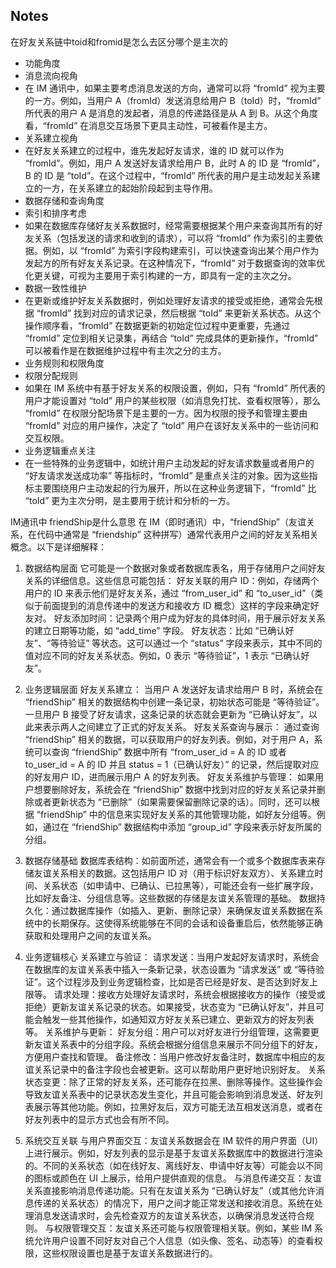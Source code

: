 ## Notes
在好友关系链中toid和fromid是怎么去区分哪个是主次的
* 功能角度
* 消息流向视角
* 在 IM 通讯中，如果主要考虑消息发送的方向，通常可以将 “fromId” 视为主要的一方。例如，当用户 A（fromId）发送消息给用户 B（toId）时，“fromId” 所代表的用户 A 是消息的发起者，消息的传递路径是从 A 到 B。从这个角度看，“fromId” 在消息交互场景下更具主动性，可被看作是主方。
* 关系建立视角
* 在好友关系建立的过程中，谁先发起好友请求，谁的 ID 就可以作为 “fromId”。例如，用户 A 发送好友请求给用户 B，此时 A 的 ID 是 “fromId”，B 的 ID 是 “toId”。在这个过程中，“fromId” 所代表的用户是主动发起关系建立的一方，在关系建立的起始阶段起到主导作用。
* 数据存储和查询角度
* 索引和排序考虑
* 如果在数据库存储好友关系数据时，经常需要根据某个用户来查询其所有的好友关系（包括发送的请求和收到的请求），可以将 “fromId” 作为索引的主要依据。例如，以 “fromId” 为索引字段构建索引，可以快速查询出某个用户作为发起方的所有好友关系记录。在这种情况下，“fromId” 对于数据查询的效率优化更关键，可视为主要用于索引构建的一方，即具有一定的主次之分。
* 数据一致性维护
* 在更新或维护好友关系数据时，例如处理好友请求的接受或拒绝，通常会先根据 “fromId” 找到对应的请求记录，然后根据 “toId” 来更新关系状态。从这个操作顺序看，“fromId” 在数据更新的初始定位过程中更重要，先通过 “fromId” 定位到相关记录集，再结合 “toId” 完成具体的更新操作，“fromId” 可以被看作是在数据维护过程中有主次之分的主方。
* 业务规则和权限角度
* 权限分配规则
* 如果在 IM 系统中有基于好友关系的权限设置，例如，只有 “fromId” 所代表的用户才能设置对 “toId” 用户的某些权限（如消息免打扰、查看权限等），那么 “fromId” 在权限分配场景下是主要的一方。因为权限的授予和管理主要由 “fromId” 对应的用户操作，决定了 “toId” 用户在该好友关系中的一些访问和交互权限。
* 业务逻辑重点关注
* 在一些特殊的业务逻辑中，如统计用户主动发起的好友请求数量或者用户的 “好友请求发送成功率” 等指标时，“fromId” 是重点关注的对象。因为这些指标主要围绕用户主动发起的行为展开，所以在这种业务逻辑下，“fromId” 比 “toId” 更为主次分明，是主要用于统计和分析的一方。


IM通讯中 friendShip是什么意思
在 IM（即时通讯）中，“friendShip”（友谊关系，在代码中通常是 “friendship” 这种拼写）通常代表用户之间的好友关系相关概念。以下是详细解释：
1. 数据结构层面
   它可能是一个数据对象或者数据库表名，用于存储用户之间好友关系的详细信息。这些信息可能包括：
   好友关联的用户 ID：例如，存储两个用户的 ID 来表示他们是好友关系，通过 “from_user_id” 和 “to_user_id”（类似于前面提到的消息传递中的发送方和接收方 ID 概念）这样的字段来确定好友对。
   好友添加时间：记录两个用户成为好友的具体时间，用于展示好友关系的建立日期等功能，如 “add_time” 字段。
   好友状态：比如 “已确认好友”、“等待验证” 等状态。这可以通过一个 “status” 字段来表示，其中不同的值对应不同的好友关系状态。例如，0 表示 “等待验证”，1 表示 “已确认好友”。
2. 业务逻辑层面
   好友关系建立：
   当用户 A 发送好友请求给用户 B 时，系统会在 “friendShip” 相关的数据结构中创建一条记录，初始状态可能是 “等待验证”。一旦用户 B 接受了好友请求，这条记录的状态就会更新为 “已确认好友”，以此来表示两人之间建立了正式的好友关系。
   好友关系查询与展示：
   通过查询 “friendShip” 相关的数据，可以获取用户的好友列表。例如，对于用户 A，系统可以查询 “friendShip” 数据中所有 “from_user_id = A 的 ID 或者 to_user_id = A 的 ID 并且 status = 1（已确认好友）” 的记录，然后提取对应的好友用户 ID，进而展示用户 A 的好友列表。
   好友关系维护与管理：
   如果用户想要删除好友，系统会在 “friendShip” 数据中找到对应的好友关系记录并删除或者更新状态为 “已删除”（如果需要保留删除记录的话）。同时，还可以根据 “friendShip” 中的信息来实现好友关系的其他管理功能，如好友分组等。例如，通过在 “friendShip” 数据结构中添加 “group_id” 字段来表示好友所属的分组。

1. 数据存储基础
   数据库表结构：如前面所述，通常会有一个或多个数据库表来存储友谊关系相关的数据。这包括用户 ID 对（用于标识好友双方）、关系建立时间、关系状态（如申请中、已确认、已拉黑等），可能还会有一些扩展字段，比如好友备注、分组信息等。这些数据的存储是友谊关系管理的基础。
   数据持久化：通过数据库操作（如插入、更新、删除记录）来确保友谊关系数据在系统中的长期保存。这使得系统能够在不同的会话和设备重启后，依然能够正确获取和处理用户之间的友谊关系。
2. 业务逻辑核心
   关系建立与验证：
   请求发送：当用户发起好友请求时，系统会在数据库的友谊关系表中插入一条新记录，状态设置为 “请求发送” 或 “等待验证”。这个过程涉及到业务逻辑检查，比如是否已经是好友、是否达到好友上限等。
   请求处理：接收方处理好友请求时，系统会根据接收方的操作（接受或拒绝）更新友谊关系记录的状态。如果接受，状态变为 “已确认好友”，并且可能会触发一些其他操作，如通知双方好友关系已建立、更新双方的好友列表等。
   关系维护与更新：
   好友分组：用户可以对好友进行分组管理，这需要更新友谊关系表中的分组字段。系统会根据分组信息来展示不同分组下的好友，方便用户查找和管理。
   备注修改：当用户修改好友备注时，数据库中相应的友谊关系记录中的备注字段也会被更新。这可以帮助用户更好地识别好友。
   关系状态变更：除了正常的好友关系，还可能存在拉黑、删除等操作。这些操作会导致友谊关系表中的记录状态发生变化，并且可能会影响到消息发送、好友列表展示等其他功能。例如，拉黑好友后，双方可能无法互相发送消息，或者在好友列表中的显示方式也会有所不同。
3. 系统交互关联
   与用户界面交互：友谊关系数据会在 IM 软件的用户界面（UI）上进行展示。例如，好友列表的显示是基于友谊关系数据库中的数据进行渲染的。不同的关系状态（如在线好友、离线好友、申请中好友等）可能会以不同的图标或颜色在 UI 上展示，给用户提供直观的信息。
   与消息传递交互：友谊关系直接影响消息传递功能。只有在友谊关系为 “已确认好友”（或其他允许消息传递的关系状态）的情况下，用户之间才能正常发送和接收消息。系统在处理消息发送请求时，会先检查双方的友谊关系状态，以确保消息发送符合规则。
   与权限管理交互：友谊关系还可能与权限管理相关联。例如，某些 IM 系统允许用户设置不同好友对自己个人信息（如头像、签名、动态等）的查看权限，这些权限设置也是基于友谊关系数据进行的。
